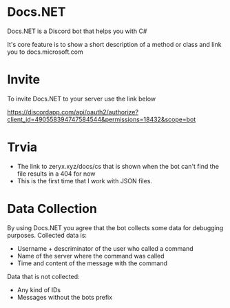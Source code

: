 # Docs.NET
Docs.NET is a Discord bot that helps you with C#

It's core feature is to show a short description of a method or class and link you to docs.microsoft.com

# Invite
To invite Docs.NET to your server use the link below

https://discordapp.com/api/oauth2/authorize?client_id=490558394747584544&permissions=18432&scope=bot

# Trvia
- The link to zeryx.xyz/docs/cs that is shown when the bot can't find the file results in a 404 for now
- This is the first time that I work with JSON files.

# Data Collection
By using Docs.NET you agree that the bot collects some data for debugging purposes.
Collected data is:
- Username + descriminator of the user who called a command
- Name of the server where the command was called
- Time and content of the message with the command

Data that is not collected:
- Any kind of IDs
- Messages without the bots prefix
